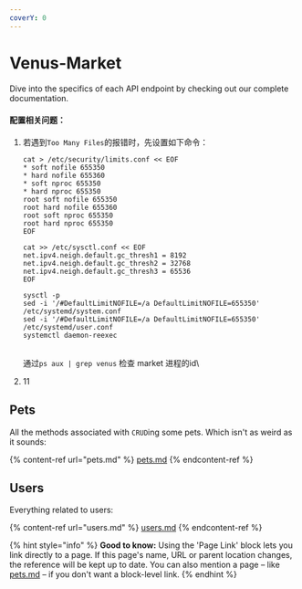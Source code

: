```yaml
---
coverY: 0
---
```


# Venus-Market

Dive into the specifics of each API endpoint by checking out our complete documentation.

#### 配置相关问题：

1.  若遇到`Too Many Files`的报错时，先设置如下命令：

    ```
    cat > /etc/security/limits.conf << EOF
    * soft nofile 655350
    * hard nofile 655360
    * soft nproc 655350
    * hard nproc 655350
    root soft nofile 655350
    root hard nofile 655360
    root soft nproc 655350
    root hard nproc 655350
    EOF

    cat >> /etc/sysctl.conf << EOF
    net.ipv4.neigh.default.gc_thresh1 = 8192
    net.ipv4.neigh.default.gc_thresh2 = 32768
    net.ipv4.neigh.default.gc_thresh3 = 65536
    EOF

    sysctl -p
    sed -i '/#DefaultLimitNOFILE=/a DefaultLimitNOFILE=655350' /etc/systemd/system.conf
    sed -i '/#DefaultLimitNOFILE=/a DefaultLimitNOFILE=655350' /etc/systemd/user.conf
    systemctl daemon-reexec
    ```

    \
    通过`ps aux | grep venus` 检查 market 进程的id\

2. 11







## Pets

All the methods associated with `CRUD`ing some pets. Which isn't as weird as it sounds:

{% content-ref url="pets.md" %}
[pets.md](pets.md)
{% endcontent-ref %}

## Users

Everything related to users:

{% content-ref url="users.md" %}
[users.md](users.md)
{% endcontent-ref %}

{% hint style="info" %}
**Good to know:** Using the 'Page Link' block lets you link directly to a page. If this page's name, URL or parent location changes, the reference will be kept up to date. You can also mention a page – like [pets.md](pets.md "mention") – if you don't want a block-level link.
{% endhint %}
